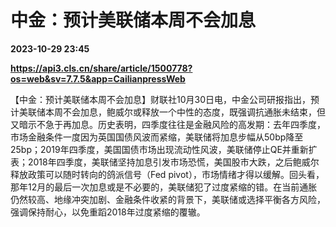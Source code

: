 # 中金：预计美联储本周不会加息

**2023-10-29 23:45**

**https://api3.cls.cn/share/article/1500778?os=web&sv=7.7.5&app=CailianpressWeb**

【中金：预计美联储本周不会加息】财联社10月30日电，中金公司研报指出，预计美联储本周不会加息，鲍威尔或释放一个中性的态度，既强调抗通胀未结束，但又暗示不急于再加息。历史表明，四季度往往是金融风险的高发期：去年四季度，市场金融条件一度因为英国国债风波而紧缩，美联储将加息步幅从50bp降至25bp；2019年四季度，美国国债市场出现流动性风波，美联储停止QE并重新扩表；2018年四季度，美联储坚持加息引发市场恐慌，美国股市大跌，之后鲍威尔释放政策可以随时转向的鸽派信号（Fed pivot），市场情绪才得以缓解。回头看，那年12月的最后一次加息或是不必要的，美联储犯了过度紧缩的错。在当前通胀仍然较高、地缘冲突加剧、金融条件收紧的背景下，美联储或选择平衡各方风险，强调保持耐心，以免重蹈2018年过度紧缩的覆辙。